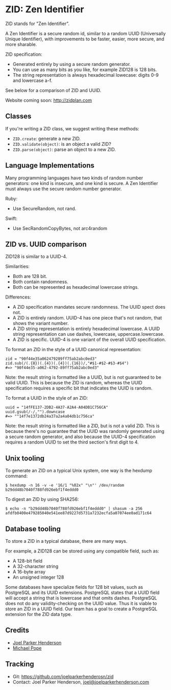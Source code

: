 # ZID: Zen Identifier

ZID stands for "Zen Identifier".

A Zen Identifier is a secure random id, similar to a random UUID (Universally Unique Identifier), with improvements to be faster, easier, more secure, and more sharable.

ZID specification:

  * Generated entirely by using a secure random generator.
  * You can use as many bits as you like, for example ZID128 is 128 bits.
  * The string representation is always hexadecimal lowecase: digits 0-9 and lowercase a-f.

See below for a comparison of ZID and UUID.

Website coming soon: <a href="http://zidplan.com">http://zidplan.com</a>

## Classes

If you're writing a ZID class, we suggest writing these methods:

  * `ZID.create`: generate a new ZID.
  * `ZID.validate(object)`: is an object a valid ZID?
  * `ZID.parse(object)`: parse an object to a new ZID.

## Language Implementations

Many programming languages have two kinds of random number generators: one kind is insecure, and one kind is secure. A Zen Identifier must always use the secure random number generator.

Ruby:

  * Use SecureRandom, not rand.

Swift:

  * Use SecRandomCopyBytes, not arc4random

## ZID vs. UUID comparison

ZID128 is similar to a UUID-4.

Similarities:

  * Both are 128 bit.
  * Both contain randomness.
  * Both can be represented as hexadecimal lowercase strings.

Differences:

  * A ZID specification mandates secure randomness. The UUID spect does not.
  * A ZID is entirely random. UUID-4 has one piece that's not random, that shows the variant number.
  * A ZID string representation is entirely hexadecimal lowercase. A UUID string representation can use dashes, lowercase, uppercase.lowercase.
  * A ZID is specific. UUID-4 is one variant of the overall UUID specification.

To format an ZID in the style of a UUID canonical representation:

    zid = "90f44e35a062479289ff75ab2abc0ed3"
    zid.sub(/(.{8})(.{4})(.{4})(.{16})/,"#$1-#$2-#$3-#$4")
    #=> "90f44e35-a062-4792-89ff75ab2abc0ed3"

Note: the result string is formatted like a UUID, but is not guaranteed to be valid UUID. This is because the ZID is random, whereas the UUID specification requires a specific bit that indicates the UUID is random.

To format a UUID in the style of an ZID:

    uuid = "14fFE137-2DB2-4A37-A2A4-A04DB1C756CA"
    uuid.gsub(/-/,"").downcase
    #=> ""14f7e1372db24a37a2a4a04db1c756ca"

Note: the result string is formatted like a ZID, but is not a valid ZID. This is because there's no guarantee that the UUID was randomly generated using a secure random generator, and also because the UUID-4 specification requires a random UUID to set the third section's first digit to 4.


## Unix tooling

To generate an ZID on a typical Unix system, one way is the hexdump command:

    $ hexdump -n 16 -v -e '16/1 "%02x" "\n"' /dev/random
    b29dd48b7040f788fd926ebf1f4eddd0

To digest an ZID by using SHA256:

    $ echo -n "b29dd48b7040f788fd926ebf1f4eddd0" | shasum -a 256
    afdfb0400e479285040e541ee87d9227d5731a7232ecfa5a07074ee0ad171c64


## Database tooling

To store a ZID in a typical database, there are many ways.

For example, a ZID128 can be stored using any compatible field, such as:

  * A 128-bit field
  * A 32-character string
  * A 16-byte array
  * An unsigned integer 128

Some databases have specialize fields for 128 bit values, such as PostgreSQL and its UUID extensions. PostgreSQL states that a UUID field will accept a string that is lowercase and that omits dashes. PostgreSQL does not do any validity-checking on the UUID value. Thus it is viable to store an ZID in a UUID field. Our team has a goal to create a PostgreSQL extension for the ZID data type.

## Credits

* [Joel Parker Henderson](https://github.com/joelparkerhenderson)
* [Michael Pope](https://github.com/amorphid)

## Tracking

* Git: <https://github.com/joelparkerhenderosn/zid>
* Contact: Joel Parker Henderson, <joel@joelparkerhenderson.com>
